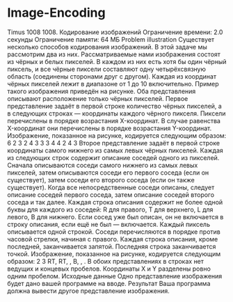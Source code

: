 # Image-Encoding
Timus 1008
1008. Кодирование изображений
Ограничение времени: 2.0 секунды
Ограничение памяти: 64 МБ
Problem illustration
Существует несколько способов кодирования изображений. В этой задаче мы рассмотрим два из них. Рассматриваемые нами изображения состоят из чёрных и белых пикселей. В каждом из них есть хотя бы один чёрный пиксель, и все чёрные пиксели составляют одну четырёхсвязную область (соединены сторонами друг с другом). Каждая из координат чёрных пикселей лежит в диапазоне от 1 до 10 включительно. Пример такого изображения приведён на рисунке.
Оба представления описывают расположение только чёрных пикселей.
Первое представление задаёт в первой строке количество чёрных пикселей, а в следующих строках — координаты каждого чёрного пикселя. Пиксели перечислены в порядке возрастания X-координат. В случае равенства X-координат они перечислены в порядке возрастания Y-координат. Изображение, показанное на рисунке, кодируется следующим образом:
6
2 3
2 4
3 3
3 4
4 2
4 3
Второе представление задаёт в первой строке координаты самого нижнего из самых левых чёрных пикселей. Каждая из следующих строк содержит описание соседей одного из пикселей. Сначала описываются соседи самого нижнего из самых левых пикселей, затем описываются соседи его первого соседа (если он существует), затем соседи его второго соседа (если он также существует). Когда все непосредственные соседи описаны, следует описание соседей первого соседа, затем описание соседей второго соседа и так далее.
Каждая строка описания содержит не более одной буквы для каждого из соседей: R для правого, T для верхнего, L для левого, B для нижнего. Если сосед уже был описан, он не включается в строку описания, если ещё не был — включается. Каждый пиксель описывается одной строкой. Соседи перечисляются в порядке против часовой стрелки, начиная с правого. Каждая строка описания, кроме последней, заканчивается запятой. Последняя строка заканчивается точкой. Изображение, показанное на рисунке, кодируется следующим образом:
2 3
RT,
RT,
,
B,
,
.
В обоих представлениях в строках нет ведущих и концевых пробелов. Координаты X и Y разделены ровно одним пробелом.
Исходные данные
Одно представление изображения будет дано вашей программе на вводе.
Результат
Ваша программа должна вывести другое представление изображения.
